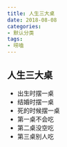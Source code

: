 ```yaml
---
title: 人生三大桌
date: 2018-08-08
categories:
- 默认分类
tags:
- 唠嗑
---
```



## 人生三大桌

<!-- more -->

- 出生时摆一桌
- 结婚时摆一桌
- 死的时候摆一桌
- 第一桌不会吃
- 第二桌没空吃
- 第三桌别人吃
